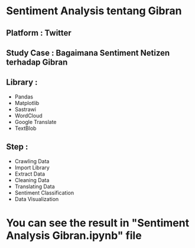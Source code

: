 # Sentiment Analysis tentang Gibran
## Platform : Twitter
## Study Case : Bagaimana Sentiment Netizen terhadap Gibran
## Library : 
- Pandas
- Matplotlib
- Sastrawi
- WordCloud
- Google Translate
- TextBlob
## Step : 
- Crawling Data
- Import Library
- Extract Data
- Cleaning Data
- Translating Data
- Sentiment Classification
- Data Visualization

# You can see the result in "Sentiment Analysis Gibran.ipynb" file
